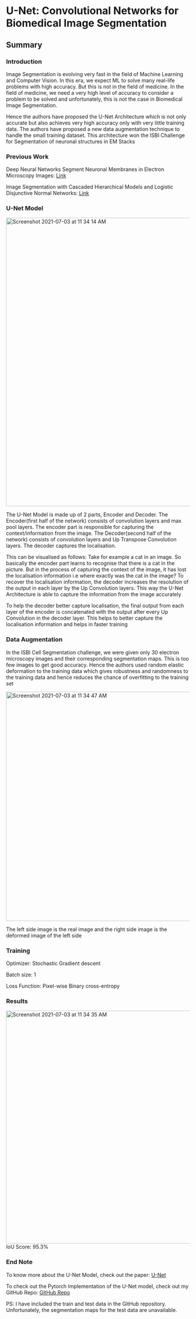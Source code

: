 # U-Net: Convolutional Networks for Biomedical Image Segmentation

## Summary

### Introduction

Image Segmentation is evolving very fast in the field of Machine Learning and Computer Vision. In this era, we expect ML to solve many real-life problems with high accuracy. But this is not in the field of medicine. In the field of medicine, we need a very high level of accuracy to consider a problem to be solved and unfortunately, this is not the case in Biomedical Image Segmentation. 

Hence the authors have proposed the U-Net Architecture which is not only accurate but also achieves very high accuracy only with very little training data. The authors have proposed a new data augmentation technique to handle the small training dataset. This architecture won the ISBI Challenge for Segmentation of neuronal structures in EM Stacks

### Previous Work

Deep Neural Networks Segment Neuronal Membranes in Electron Microscopy Images: [Link](https://proceedings.neurips.cc/paper/2012/file/459a4ddcb586f24efd9395aa7662bc7c-Paper.pdf)

Image Segmentation with Cascaded Hierarchical Models and Logistic Disjunctive Normal Networks: [Link](https://openaccess.thecvf.com/content_iccv_2013/papers/Seyedhosseini_Image_Segmentation_with_2013_ICCV_paper.pdf)

### U-Net Model

<img width="789" alt="Screenshot 2021-07-03 at 11 34 14 AM" src="https://user-images.githubusercontent.com/80670240/124344870-b7f83e00-dbf2-11eb-85f8-e359982cda03.png">

The U-Net Model is made up of 2 parts, Encoder and Decoder. The Encoder(first half of the network) consists of convolution layers and max pool layers. The encoder part is responsible for capturing the context/information from the image. The Decoder(second half of the network) consists of convolution layers and Up Transpose Convolution layers. The decoder captures the localisation. 

This can be visualised as follows: Take for example a cat in an image. So basically the encoder part learns to recognise that there is a cat in the picture. But in the process of capturing the context of the image, it has lost the localisation information i.e where exactly was the cat in the image? To recover the localisation information, the decoder increases the resolution of the output in each layer by the Up Convolution layers. This way the U-Net Architecture is able to capture the information from the image accurately

To help the decoder better capture localisation, the final output from each layer of the encoder is concatenated with the output after every Up Convolution in the decoder layer. This helps to better capture the localisation information and helps in faster training

### Data Augmentation

In the ISBI Cell Segmentation challenge, we were given only 30 electron microscopy images and their corresponding segmentation maps. This is too few images to get good accuracy. Hence the authors used random elastic deformation to the training data which gives robustness and randomness to the training data and hence reduces the chance of overfitting to the training set

<img width="627" alt="Screenshot 2021-07-03 at 11 34 47 AM" src="https://user-images.githubusercontent.com/80670240/124344874-c0507900-dbf2-11eb-827e-4fa575a3bdfd.png">

The left side image is the real image and the right side image is the deformed image of the left side

### Training

Optimizer: Stochastic Gradient descent

Batch size: 1

Loss Function: Pixel-wise Binary cross-entropy

### Results

<img width="637" alt="Screenshot 2021-07-03 at 11 34 35 AM" src="https://user-images.githubusercontent.com/80670240/124344876-c47c9680-dbf2-11eb-8fc2-2cf786466e41.png">
IoU Score: 95.3%

### End Note
To know more about the U-Net Model, check out the paper: [U-Net](https://arxiv.org/pdf/1505.04597.pdf)

To check out the Pytorch Implementation of the U-Net model, check out my GitHub Repo: [GitHub Repo](https://github.com/Vinayak-VG/My-Projects/tree/main/Computer_Vision_Projects/2D_Image_Segmentation/U-Net_Image_Segmentation/U-Net/scripts)

PS: I have included the train and test data in the GitHub repository. Unfortunately, the segmentation maps for the test data are unavailable.  

